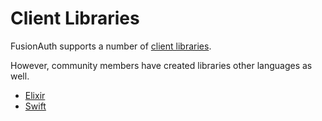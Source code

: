# Client Libraries

FusionAuth supports a number of [client libraries](https://fusionauth.io/docs/v1/tech/client-libraries/). 

However, community members have created libraries other languages as well.

* [Elixir](https://hex.pm/packages/fusion_auth)
* [Swift](https://github.com/f0rever-johnson/fusionauth-swift-client)
